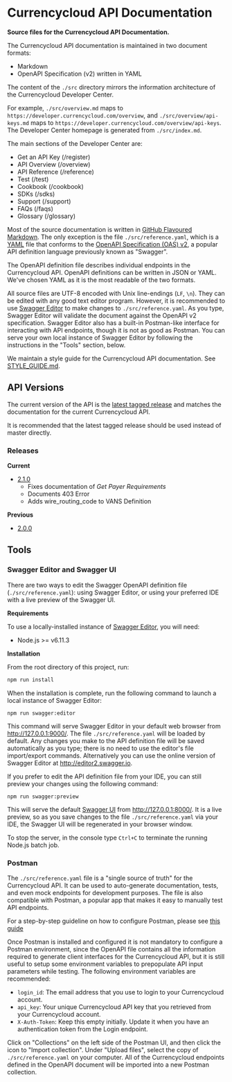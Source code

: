 # Currencycloud API Documentation
**Source files for the Currencycloud API Documentation.**

The Currencycloud API documentation is maintained in two document formats:

- Markdown
- OpenAPI Specification (v2) written in YAML

The content of the ``./src`` directory mirrors the information architecture of the Currencycloud Developer Center.

For example, ``./src/overview.md`` maps to ``https://developer.currencycloud.com/overview``, and ``./src/overview/api-keys.md`` maps to ``https://developer.currencycloud.com/overview/api-keys``. The Developer Center homepage is generated from ``./src/index.md``.

The main sections of the Developer Center are:

- Get an API Key (/register)
- API Overview (/overview)
- API Reference (/reference)
- Test (/test)
- Cookbook (/cookbook)
- SDKs (/sdks)
- Support (/support)
- FAQs (/faqs)
- Glossary (/glossary)

Most of the source documentation is written in [GitHub Flavoured Markdown](https://github.github.com/gfm/). The only exception is the file ``./src/reference.yaml``, which is a [YAML](http://yaml.org/) file that conforms to the [OpenAPI Specification (OAS) v2](https://github.com/OAI/OpenAPI-Specification/blob/master/versions/2.0.md), a popular API definition language previously known as "Swagger".

The OpenAPI definition file describes individual endpoints in the Currencycloud API. OpenAPI definitions can be written in JSON or YAML. We've chosen YAML as it is the most readable of the two formats.

All source files are UTF-8 encoded with Unix line-endings (``LF``, ``\n``). They can be edited with any good text editor program. However, it is recommended to use [Swagger Editor](http://editor2.swagger.io) to make changes to ``./src/reference.yaml``. As you type, Swagger Editor will validate the document against the OpenAPI v2 specification. Swagger Editor also has a built-in Postman-like interface for interacting with API endpoints, though it is not as good as Postman. You can serve your own local instance of Swagger Editor by following the instructions in the "Tools" section, below.

We maintain a style guide for the Currencycloud API documentation. See [STYLE_GUIDE.md](STYLE_GUIDE.md).

## API Versions
The current version of the API is the [latest tagged release](https://github.com/CurrencyCloud/currencycloud-swagger/releases/latest) and matches the documentation for the current Currencycloud API. 

It is recommended that the latest tagged release should be used instead of master directly.
### Releases
**Current**
- [2.1.0](https://github.com/CurrencyCloud/currencycloud-swagger/releases/tag/rel-2.1.0)
   - Fixes documentation of *Get Payer Requirements*
   - Documents 403 Error
   - Adds wire_routing_code to VANS Definition

**Previous**
- [2.0.0](https://github.com/CurrencyCloud/currencycloud-swagger/releases/tag/rel-2.0.0)

## Tools

### Swagger Editor and Swagger UI

There are two ways to edit the Swagger OpenAPI definition file (``./src/reference.yaml``): using Swagger Editor, or using your preferred IDE with a live preview of the Swagger UI.

**Requirements**

To use a locally-installed instance of [Swagger Editor](https://github.com/swagger-api/swagger-editor), you will need:

- Node.js >= v6.11.3

**Installation**

From the root directory of this project, run:

```bash
npm run install
```

When the installation is complete, run the following command to launch a local instance of Swagger Editor:

```
npm run swagger:editor
```

This command will serve Swagger Editor in your default web browser from http://127.0.0.1:9000/. The file ``./src/reference.yaml`` will be loaded by default. Any changes you make to the API definition file will be saved automatically as you type; there is no need to use the editor's file import/export commands. Alternatively you can use the online version of Swagger Editor at http://editor2.swagger.io.

If you prefer to edit the API definition file from your IDE, you can still preview your changes using the following command:

```
npm run swagger:preview
```

This will serve the default [Swagger UI](https://swagger.io/swagger-ui/) from http://127.0.0.1:8000/. It is a live preview, so as you save changes to the file ``./src/reference.yaml`` via your IDE, the Swagger UI will be regenerated in your browser window.

To stop the server, in the console type ``Ctrl+C`` to terminate the running Node.js batch job.

### Postman

The ``./src/reference.yaml`` file is a "single source of truth" for the Currencycloud API. It can be used to auto-generate documentation, tests, and even mock endpoints for development purposes. The file is also compatible with Postman, a popular app that makes it easy to manually test API endpoints.

For a step-by-step guideline on how to configure Postman, please see [this guide](POSTMAN_README.md)

Once Postman is installed and configured it is not mandatory to configure a Postman environment, since the OpenAPI file contains all the information required to generate client interfaces for the Currencycloud API, but it is still useful to setup some environment variables to prepopulate API input parameters while testing. The following environment variables are recommended:

- ``login_id``: The email address that you use to login to your Currencycloud account.
- ``api_key``: Your unique Currencycloud API key that you retrieved from your Currencycloud account.
- ``X-Auth-Token``: Keep this empty initially. Update it when you have an authentication token from the Login endpoint.

Click on "Collections" on the left side of the Postman UI, and then click the icon to "Import collection". Under "Upload files", select the copy of ``./src/reference.yaml`` on your computer. All of the Currencycloud endpoints defined in the OpenAPI document will be imported into a new Postman collection.
